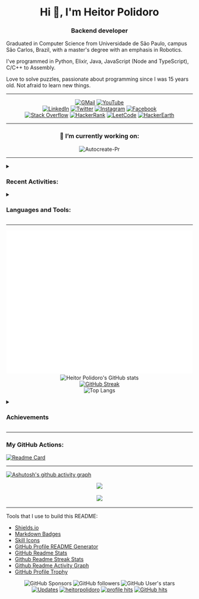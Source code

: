 <h1 align="center">Hi 👋, I'm Heitor Polidoro</h1>
<h3 align="center">Backend developer</h3>

Graduated in Computer Science from Universidade de São Paulo, campus São Carlos, Brazil, with a master's degree with an emphasis in Robotics. 

I've programmed in Python, Elixir, Java, JavaScript (Node and TypeScript), C/C++ to Assembly.

Love to solve puzzles, passionate about programming since I was 15 years old. Not afraid to learn new things.
<div align="center">

--- 
<!-- Contacts -->
[![GMail](https://img.shields.io/badge/Gmail-D14836?style=for-the-badge&logo=gmail&logoColor=white)](mailto:heitor.polidoro@gmail.com)
[![YouTube](https://img.shields.io/badge/YouTube-red?style=for-the-badge&logo=youtube&logoColor=white)](https://www.youtube.com/@heitor.polidoro)
<br>
[![LinkedIn](https://img.shields.io/badge/LinkedIn-0077B5?style=for-the-badge&logo=linkedin&logoColor=white)](https://www.linkedin.com/in/heitor-polidoro/)
[![Twitter](https://img.shields.io/badge/Twitter-1DA1F2?style=for-the-badge&logo=twitter&logoColor=white)](https://twitter.com/heitorpolidoro)
[![Instagram](https://img.shields.io/badge/Instagram-E4405F?style=for-the-badge&logo=instagram&logoColor=white)](https://instagram.com/heitorpolidoro)
[![Facebook](https://img.shields.io/badge/Facebook-1877F2?style=for-the-badge&logo=facebook&logoColor=white)](https://fb.com/heitor.polidoro)
<br>
[![Stack Overflow](https://img.shields.io/badge/stack%20overflow-FE7A16?logo=stack-overflow&logoColor=white&style=for-the-badge)](https://stackoverflow.com/users/16155315)
[![HackerRank](https://img.shields.io/badge/-Hackerrank-2EC866?style=for-the-badge&logo=HackerRank&logoColor=white)](https://www.hackerrank.com/heitor_polidoro)
[![LeetCode](https://img.shields.io/badge/LeetCode-000000?style=for-the-badge&logo=LeetCode&logoColor=#d16c06)](https://www.leetcode.com/heitorpolidoro)
[![HackerEarth](https://img.shields.io/badge/HackerEarth-%232C3454.svg?style=for-the-badge&logo=HackerEarth&logoColor=Blue)](https://www.hackerearth.com/@heitor.polidoro)
</div>

---
<!-- Trophies -->
<!--
<div align="center">

[![trophy](https://github-profile-trophy.vercel.app/?username=heitorpolidoro&theme=darkhub&row=1&column=7&no-bg=true&no-frame=true)](https://github.com/ryo-ma/github-profile-trophy)
</div>

---
-->
<!-- working_on: starts -->

<div align="center">

### 🔭 I’m currently working on:
![Autocreate-Pr](https://img.shields.io/badge/autocreate--pr-Automatically_create_a_Pull_Request_and_can_set_to_auto--merge-lightgreen) 
</div>

<!-- working_on: ends -->
  <!-- - 🌱 I’m currently learning ... -->
  <!-- - 👯 I’m looking to collaborate on ... -->

---
<!-- Activities -->
<details>
<summary>

### Recent Activities:
</summary>

<!-- activity: starts -->
<style>
@media (prefers-color-scheme: dark) {
  :root {
    /* Dark mode variables go here */
    .icon{
        filter: invert(100%) sepia(10%) saturate(7459%) hue-rotate(260deg) brightness(115%) contrast(108%);
    }
  }
}

/* Fallback for older browsers or manual mode */
body.dark {
  /* Dark mode variables go here */
  .icon{
      filter: invert(100%) sepia(10%) saturate(7459%) hue-rotate(260deg) brightness(115%) contrast(108%);
  }
}
</style>

- <img class="icon" src='icons/push.svg' width='10'> Push in <a href='http://github.com/heitorpolidoro/heitorpolidoro'>heitorpolidoro/heitorpolidoro</a>
- <img class="other" src='icons/delete_branch.svg' width='10'> Delete Branch in <a href='http://github.com/firstcardapp/fc-server'>firstcardapp/fc-server</a>
- <img src='icons/push.svg' width='10'> Push in <a href='http://github.com/firstcardapp/fc-server'>firstcardapp/fc-server</a>
- <img src='icons/pull_request_merged.svg' width='10'> Pull Request Merged in <a href='http://github.com/firstcardapp/fc-server'>firstcardapp/fc-server</a>
- <img src='icons/pull_request_opened.svg' width='10'> Pull Request Opened in <a href='http://github.com/firstcardapp/fc-server'>firstcardapp/fc-server</a>
- <img src='icons/create_branch.svg' width='10'> Create Branch in <a href='http://github.com/firstcardapp/fc-server'>firstcardapp/fc-server</a>
- <img src='icons/delete_branch.svg' width='10'> Delete Branch in <a href='http://github.com/heitorpolidoro/heitorpolidoro'>heitorpolidoro/heitorpolidoro</a>
- <img src='icons/comment.svg' width='10'> Comment in <a href='http://github.com/firstcardapp/fc-server'>firstcardapp/fc-server</a>
- <img src='icons/issue_opened.svg' width='10'> Issue opened in <a href='http://github.com/timburgan/timburgan'>timburgan/timburgan</a> -> <a href='http://github.com/33770'>chess|move|b1c3|33763</a>
- <img src='icons/push.svg' width='10'> Push in <a href='http://github.com/heitorpolidoro/github_actions_utils'>heitorpolidoro/github_actions_utils</a>
<!-- activity: ends -->
</details>
<details>
<summary>

### Languages and Tools:
</summary>

<!-- Tools -->
[![Linux](https://skillicons.dev/icons?i=linux&theme=dark)](https://www.linux.org/)
[![Git](https://skillicons.dev/icons?i=git&theme=dark)](https://git-scm.com/)
[![GitHub](https://skillicons.dev/icons?i=github&theme=dark)](https://github.com/)
[![GitLab](https://skillicons.dev/icons?i=gitlab&theme=dark)](https://gitlab.com/)
[![AWS](https://skillicons.dev/icons?i=aws&theme=dark)](https://aws.amazon.com)
[![Docker](https://skillicons.dev/icons?i=docker&theme=dark)](https://www.docker.com/)
[![Kubernetes](https://skillicons.dev/icons?i=kubernetes&theme=dark)](https://kubernetes.io)
[![Postman](https://skillicons.dev/icons?i=postman&theme=dark)](https://postman.com)
[![IntelliJ](https://skillicons.dev/icons?i=idea&theme=dark)](https://www.jetbrains.com/idea/)
<br><!-- Languages -->
[![Python](https://skillicons.dev/icons?i=python)](https://www.python.org)
[![Elixir](https://skillicons.dev/icons?i=elixir)](https://elixir-lang.org)
[![Bash](https://skillicons.dev/icons?i=bash)](https://www.gnu.org/software/bash/)
[![Node JS](https://skillicons.dev/icons?i=nodejs)](https://nodejs.org)
[![C](https://skillicons.dev/icons?i=c,cpp)](https://www.cprogramming.com/)
[![TypeScript](https://skillicons.dev/icons?i=typescript)](https://www.typescriptlang.org)
[<img height="50" alt="Assembly 8051" src="https://as1.ftcdn.net/v2/jpg/02/75/41/16/1000_F_275411651_N0y1yQdPI33bodWKEbbPERqf8xWbzsiC.jpg">](https://www.electronicshub.org/8051-microcontroller-assembly-language-programming/)
[![Java](https://skillicons.dev/icons?i=java)](https://docs.oracle.com/javase/8/docs/technotes/guides/language/index.html)
<br><!-- Framework -->
[![Django](https://skillicons.dev/icons?i=django)](https://www.djangoproject.com/)
[![Flask](https://skillicons.dev/icons?i=flask)](https://flask.palletsprojects.com/)
[![VueJS](https://skillicons.dev/icons?i=vue)](https://vuejs.org/)
<br><!-- Messenger -->
[![Rabbit MQ](https://skillicons.dev/icons?i=kafka)](https://www.rabbitmq.com)
[![Kafka](https://skillicons.dev/icons?i=rabbitmq)](https://kafka.apache.org)
<br><!-- Database -->
[![PostgreSQL](https://skillicons.dev/icons?i=postgres)](https://www.postgresql.org)
[![Mongo DB](https://skillicons.dev/icons?i=mongo)](https://www.mongodb.com/)
[![Redis](https://skillicons.dev/icons?i=redis)](https://redis.io)
[![SQLite](https://skillicons.dev/icons?i=sqlite)](https://www.sqlite.org/)
</details>

---
<div align="center">

![metrics.svg](metrics.svg)<br>
![Heitor Polidoro's GitHub stats](https://github-readme-stats.vercel.app/api/?username=heitorpolidoro&show_icons=true&theme=dark&show=reviews,prs_merged,prs_merged_percentage&rank_icon=github&card_width=500px&hide_border=true)<br>
[![GitHub Streak](https://github-readme-streak-stats.herokuapp.com?user=heitorpolidoro&theme=dark&date_format=M%20j%5B%2C%20Y%5D&card_width=500px&hide_border=true)](https://git.io/streak-stats)<br>
![Top Langs](https://github-readme-stats.vercel.app/api/top-langs/?username=heitorpolidoro&theme=dark&layout=compact&card_width=500px&hide_border=true)
</div>
<details>
<summary>

### Achievements
</summary>

![metrics.achievements.svg](metrics.achievements.svg)
</details>


---
<h3 align="left">My GitHub Actions:</h3>

[![Readme Card](https://github-readme-stats.vercel.app/api/pin/?username=heitorpolidoro&repo=autocreate-pr&theme=dark)](https://github.com/heitorpolidoro/autocreate-pr)

---
[![Ashutosh's github activity graph](https://github-readme-activity-graph.vercel.app/graph?username=heitorpolidoro&theme=github-compact&area=true&hide_border=true)](https://github.com/ashutosh00710/github-readme-activity-graph)

<!-- check later
### 🔝 Top Contributed Repo
![Heitor Polidoro's GitHub Repository Contribution stats](https://github-contributor-stats.vercel.app/api?username=heitorpolidoro&limit=5&theme=dark&combine_all_yearly_contributions=true)
---
-->

<!-- check later
![heitorpolidoro github-stats](https://stats.dooboo.io/api/github-stats-advanced?login=heitorpolidoro)
---
-->
<p align="center">
<a href="https://spotify-github-profile.vercel.app/api/view?uid=12143144338&redirect=true">
  <img src="https://spotify-github-profile.vercel.app/api/view?uid=12143144338&cover_image=true&theme=natemoo-re&show_offline=false&background_color=121212&interchange=true">
</a>
</p>

<p align="center">
  <img src="https://spotify-recently-played-readme.vercel.app/api?user=12143144338&count=5">
</p>

---

Tools that I use to build this README:
- [Shields.io](https://shields.io/)
- [Markdown Badges](https://github.com/Ileriayo/markdown-badges)
- [Skill Icons](https://skillicons.dev)
- [GitHub Profile README Generator](https://rahuldkjain.github.io/gh-profile-readme-generator/)
- [GitHub Readme Stats](https://github.com/anuraghazra/github-readme-stats)
- [Github Readme Streak Stats](https://github.com/DenverCoder1/github-readme-streak-stats)
- [Github Readme Activity Graph](https://github.com/Ashutosh00710/github-readme-activity-graph)
- [GitHub Profile Trophy](https://github.com/ryo-ma/github-profile-trophy)


<div align="center">

  ![GitHub Sponsors](https://img.shields.io/github/sponsors/heitorpolidoro)
  ![GitHub followers](https://img.shields.io/github/followers/heitorpolidoro)
  ![GitHub User's stars](https://img.shields.io/github/stars/heitorpolidoro)
  <br>
  <a href="https://github.com/heitorpolidoro?tab=followers" target="_blank"><img alt="Updates" src="https://img.shields.io/badge/--000000?style=flat-square&logo=RSS&logoColor=white"></a>
  <a href="https://github.com/heitorpolidoro" target="_blank"><img alt="heitorpolidoro" src="https://badges.pufler.dev/visits/heitorpolidoro/heitorpolidoro?logo=GitHub&label=visits&color=success&logoColor=white&style=flat-square"/></a>
  <a href="https://github.com/heitorpolidoro" target="_blank"><img alt="profile hits" src="https://img.shields.io/jsdelivr/gh/hw/heitorpolidoro/heitorpolidoro?label=hits&style=flat-square"></a>
  <a href="https://github.com/heitorpolidoro/heitorpolidoro" target="_blank"><img alt="GitHub hits" src="https://img.shields.io/github/last-commit/heitorpolidoro/heitorpolidoro?label=profile%20updated&style=flat-square"></a>
</div>

